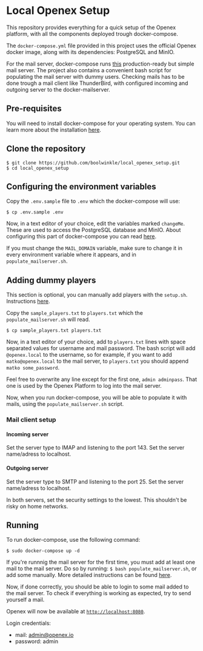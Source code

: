 
# Local Openex Setup
This repository provides everything for a quick setup of the Openex platform,
with all the components deployed trough docker-compose.

The ```docker-compose.yml``` file provided in this project uses the official Openex 
docker image, along with its dependencies: PostgreSQL and MinIO.

For the mail server, docker-compose runs 
[this](https://github.com/docker-mailserver/docker-mailserver)
production-ready but simple mail server. The project also contains a convenient
bash script for populating the mail server with dummy users. Checking mails has to
be done trough a mail client like ThunderBird, with configured incoming and outgoing
server to the docker-mailserver.

## Pre-requisites
You will need to install docker-compose for your operating system.
You can learn more about the installation 
[here](https://docs.docker.com/compose/install).

## Clone the repository
```
$ git clone https://github.com/boolwinkle/local_openex_setup.git
$ cd local_openex_setup
```

## Configuring the environment variables
Copy the ```.env.sample``` file to ```.env``` which the docker-compose will use:
```
$ cp .env.sample .env
```

Now, in a text editor of your choice, edit the variables marked ```changeMe```.
These are used to access the PostgreSQL database and MinIO. 
About configuring this part of docker-compose you can read
[here](https://github.com/OpenEx-Platform/docker).

If you must change the 
```MAIL_DOMAIN``` 
variable, make sure to change it in every environment variable where it appears, 
and in ```populate_mailserver.sh```.

## Adding dummy players
This section is optional, you can manually add players with the ```setup.sh```. 
Instructions [here](https://github.com/docker-mailserver/docker-mailserver#get-up-and-running).

Copy the ```sample_players.txt``` to ```players.txt``` which the 
```populate_mailserver.sh``` will read.
```
$ cp sample_players.txt players.txt
```

Now, in a text editor of your choice, add to ```players.txt``` lines with space 
separated values for username and mail password. The bash script will add
```@openex.local``` to the username, so for example, if you want to add 
```matko@openex.local``` to the mail server, to ```players.txt``` you should append
```matko some_password```.

Feel free to overwrite any line
except for the first one, ```admin adminpass```. That one is used by the Openex
Platform to log into the mail server.

Now, when you run docker-compose, you will be able to populate it with mails,
using the ```populate_mailserver.sh``` script.

### Mail client setup
#### Incoming server
Set the server type to IMAP and listening to the port 143.
Set the server name/adress to localhost.

#### Outgoing server
Set the server type to SMTP and listening to the port 25.
Set the server name/adress to localhost.


In both servers, set the security settings to the lowest. This shouldn't be risky on home
networks.


## Running
To run docker-compose, use the following command:
```
$ sudo docker-compose up -d
```
If you're runnnig the mail server for the first time, you must add at least one
mail to the mail server. Do so by running:
```$ bash populate_mailserver.sh```, or add some manually. More detailed instructions
can be found
[here](https://github.com/docker-mailserver/docker-mailserver#starting-for-the-first-time).

Now, if done correctly, you should be able to login to some mail added
to the mail server. To check if everything is working as expected, try to send yourself
a mail.

Openex will now be available at [```http://localhost:8080```](http://localhost:8080/).

Login credentials:
 - mail: admin@openex.io
 - password: admin

